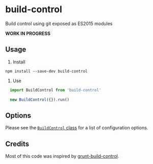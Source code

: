 # build-control

Build control using git exposed as ES2015 modules

**WORK IN PROGRESS**

## Usage

1. Install

`npm install --save-dev build-control`

1. Use

```javascript
  import BuildControl from 'build-control'
  
  new BuildControl({}).run()
```

## Options

Please see the [`BuildControl` class](https://github.com/alienfast/build-control/blob/master/src/build_control.js#L11) for a list of configuration options.

## Credits

Most of this code was inspired by [grunt-build-control](https://github.com/robwierzbowski/grunt-build-control). 
